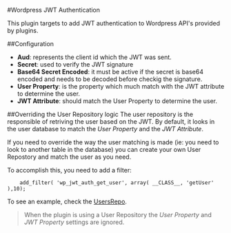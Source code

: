#Wordpress JWT Authentication

This plugin targets to add JWT authentication to Wordpress API's provided by plugins.

##Configuration
- **Aud**: represents the client id which the JWT was sent.
- **Secret**: used to verify the JWT signature
- **Base64 Secret Encoded**: it must be active if the secret is base64 encoded and needs to be decoded before checkig the signature.
- **User Property**: is the property which much match with the JWT attribute to determine the user.
- **JWT Attribute**: should match the User Property to determine the user.

##Overriding the User Repository logic
The user repository is the responsible of retriving the user based on the JWT. By default, it looks in the user database to match the *User Property* and the *JWT Attribute*. 

If you need to override the way the user matching is made (ie: you need to look to another table in the database) you can create your own User Repostory and match the user as you need. 

To accomplish this, you need to add a filter:

```
    add_filter( 'wp_jwt_auth_get_user', array( __CLASS__, 'getUser' ),10);
```

To see an example, check the [UsersRepo](https://github.com/auth0/wp-jwt-auth/blob/master/lib/JWT_AUTH_UsersRepo.php).

> When the plugin is using a User Repository the *User Property* and *JWT Property* settings are ignored.   
